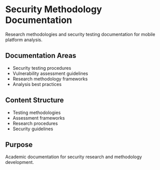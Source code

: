 # Security Methodology Documentation

Research methodologies and security testing documentation for mobile platform analysis.

## Documentation Areas
- Security testing procedures
- Vulnerability assessment guidelines
- Research methodology frameworks
- Analysis best practices

## Content Structure
- Testing methodologies
- Assessment frameworks 
- Research procedures
- Security guidelines

## Purpose
Academic documentation for security research and methodology development.
